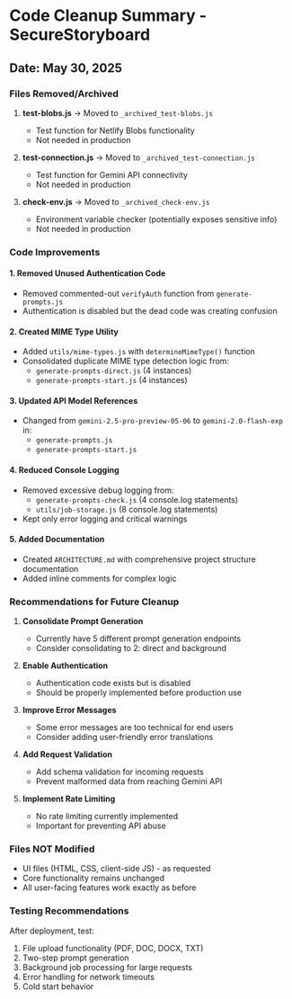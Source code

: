 # Code Cleanup Summary - SecureStoryboard

## Date: May 30, 2025

### Files Removed/Archived
1. **test-blobs.js** → Moved to `_archived_test-blobs.js`
   - Test function for Netlify Blobs functionality
   - Not needed in production

2. **test-connection.js** → Moved to `_archived_test-connection.js`
   - Test function for Gemini API connectivity
   - Not needed in production

3. **check-env.js** → Moved to `_archived_check-env.js`
   - Environment variable checker (potentially exposes sensitive info)
   - Not needed in production

### Code Improvements

#### 1. Removed Unused Authentication Code
- Removed commented-out `verifyAuth` function from `generate-prompts.js`
- Authentication is disabled but the dead code was creating confusion

#### 2. Created MIME Type Utility
- Added `utils/mime-types.js` with `determineMimeType()` function
- Consolidated duplicate MIME type detection logic from:
  - `generate-prompts-direct.js` (4 instances)
  - `generate-prompts-start.js` (4 instances)

#### 3. Updated API Model References
- Changed from `gemini-2.5-pro-preview-05-06` to `gemini-2.0-flash-exp` in:
  - `generate-prompts.js`
  - `generate-prompts-start.js`

#### 4. Reduced Console Logging
- Removed excessive debug logging from:
  - `generate-prompts-check.js` (4 console.log statements)
  - `utils/job-storage.js` (8 console.log statements)
- Kept only error logging and critical warnings

#### 5. Added Documentation
- Created `ARCHITECTURE.md` with comprehensive project structure documentation
- Added inline comments for complex logic

### Recommendations for Future Cleanup

1. **Consolidate Prompt Generation**
   - Currently have 5 different prompt generation endpoints
   - Consider consolidating to 2: direct and background

2. **Enable Authentication**
   - Authentication code exists but is disabled
   - Should be properly implemented before production use

3. **Improve Error Messages**
   - Some error messages are too technical for end users
   - Consider adding user-friendly error translations

4. **Add Request Validation**
   - Add schema validation for incoming requests
   - Prevent malformed data from reaching Gemini API

5. **Implement Rate Limiting**
   - No rate limiting currently implemented
   - Important for preventing API abuse

### Files NOT Modified
- UI files (HTML, CSS, client-side JS) - as requested
- Core functionality remains unchanged
- All user-facing features work exactly as before

### Testing Recommendations
After deployment, test:
1. File upload functionality (PDF, DOC, DOCX, TXT)
2. Two-step prompt generation
3. Background job processing for large requests
4. Error handling for network timeouts
5. Cold start behavior
